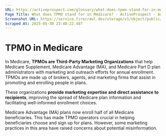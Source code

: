 ```yaml
---
URL: https://activeprospect.com/glossary/what-does-tpmo-stand-for-in-medicare/?utm_medium=Email&utm_source=Website&utm_campaign=AP-Email-InsideCBM-Jan
Page Title: What does TPMO stand for in Medicare? - ActiveProspect - ActiveProspect
Screenshot URL: https://service.firecrawl.dev/storage/v1/object/public/media/screenshot-fe2de098-fc68-4f52-a3bc-3df7663e5c46.png
Scraped At: 2025-05-30 23:40:22.487
---
```

# TPMO in Medicare

In Medicare, **TPMOs are Third-Party Marketing Organizations** that help Medicare Supplement, Medicare Advantage (MA), and Medicare Part D plan administrators with marketing and outreach efforts for annual enrollment. TPMOs are made up of brokers, agents, and marketing firms that assist in promoting and enrolling people in plans.

These organizations **provide marketing expertise and direct assistance to recipients**, improving the spread of Medicare plan information and facilitating well-informed enrollment choices.

Medicare Advantage (MA) plans now enroll half of all Medicare beneficiaries. This has made TPMO operators crucial in helping beneficiaries choose and sign up for plans. However, some marketing practices in this area have raised concerns about potential misinformation.



